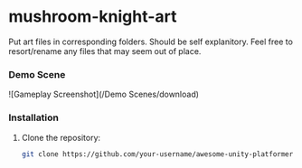 # mushroom-knight-art
Put art files in corresponding folders. Should be self explanitory. Feel free to resort/rename any files that may seem out of place.

### Demo Scene
![Gameplay Screenshot](/Demo Scenes/download)

### Installation

1. Clone the repository:

   ```bash
   git clone https://github.com/your-username/awesome-unity-platformer.git
